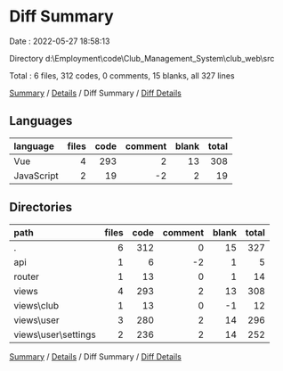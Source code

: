 # Diff Summary

Date : 2022-05-27 18:58:13

Directory d:\Employment\code\Club_Management_System\club_web\src

Total : 6 files,  312 codes, 0 comments, 15 blanks, all 327 lines

[Summary](results.md) / [Details](details.md) / Diff Summary / [Diff Details](diff-details.md)

## Languages
| language | files | code | comment | blank | total |
| :--- | ---: | ---: | ---: | ---: | ---: |
| Vue | 4 | 293 | 2 | 13 | 308 |
| JavaScript | 2 | 19 | -2 | 2 | 19 |

## Directories
| path | files | code | comment | blank | total |
| :--- | ---: | ---: | ---: | ---: | ---: |
| . | 6 | 312 | 0 | 15 | 327 |
| api | 1 | 6 | -2 | 1 | 5 |
| router | 1 | 13 | 0 | 1 | 14 |
| views | 4 | 293 | 2 | 13 | 308 |
| views\club | 1 | 13 | 0 | -1 | 12 |
| views\user | 3 | 280 | 2 | 14 | 296 |
| views\user\settings | 2 | 236 | 2 | 14 | 252 |

[Summary](results.md) / [Details](details.md) / Diff Summary / [Diff Details](diff-details.md)